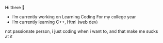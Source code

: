 Hi there 👋
- I’m currently working on Learning Coding For my college year
- I’m currently learning C++, Html (web dev)

not passionate person, i just coding when i want to, and that make me sucks at it
